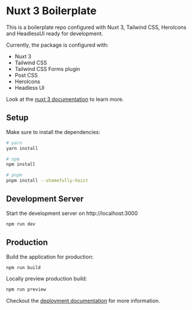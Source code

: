 # Nuxt 3 Boilerplate

This is a boilerplate repo configured with Nuxt 3, Tailwind CSS, HeroIcons and HeadlessUI ready for development.

Currently, the package is configured with:
* Nuxt 3
* Tailwind CSS
* Tailwind CSS Forms plugin
* Post CSS
* HeroIcons
* Headless UI

Look at the [nuxt 3 documentation](https://v3.nuxtjs.org) to learn more.

## Setup

Make sure to install the dependencies:

```bash
# yarn
yarn install

# npm
npm install

# pnpm
pnpm install --shamefully-hoist
```

## Development Server

Start the development server on http://localhost:3000

```bash
npm run dev
```

## Production

Build the application for production:

```bash
npm run build
```

Locally preview production build:

```bash
npm run preview
```

Checkout the [deployment documentation](https://v3.nuxtjs.org/guide/deploy/presets) for more information.
